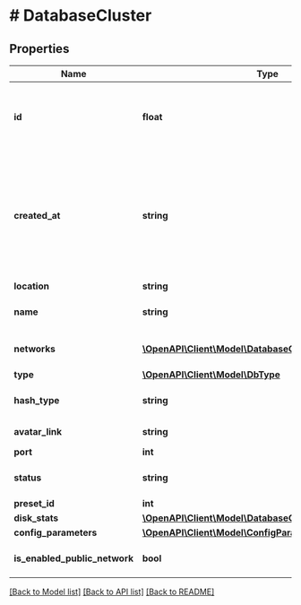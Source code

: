 # # DatabaseCluster

## Properties

Name | Type | Description | Notes
------------ | ------------- | ------------- | -------------
**id** | **float** | ID для каждого экземпляра базы данных. Автоматически генерируется при создании. |
**created_at** | **string** | Значение времени, указанное в комбинированном формате даты и времени ISO8601, которое представляет, когда была создана база данных. |
**location** | **string** | Локация сервера. |
**name** | **string** | Название кластера базы данных. |
**networks** | [**\OpenAPI\Client\Model\DatabaseClusterNetworksInner[]**](DatabaseClusterNetworksInner.md) | Список сетей кластера базы данных. |
**type** | [**\OpenAPI\Client\Model\DbType**](DbType.md) |  |
**hash_type** | **string** | Тип хеширования кластера базы данных (mysql5 | mysql | postgres). |
**avatar_link** | **string** | Ссылка на аватар для базы данных. |
**port** | **int** | Порт |
**status** | **string** | Текущий статус кластера базы данных. |
**preset_id** | **int** | ID тарифа. |
**disk_stats** | [**\OpenAPI\Client\Model\DatabaseClusterDiskStats**](DatabaseClusterDiskStats.md) |  |
**config_parameters** | [**\OpenAPI\Client\Model\ConfigParameters**](ConfigParameters.md) |  |
**is_enabled_public_network** | **bool** | Доступность публичного IP-адреса |

[[Back to Model list]](../../README.md#models) [[Back to API list]](../../README.md#endpoints) [[Back to README]](../../README.md)
